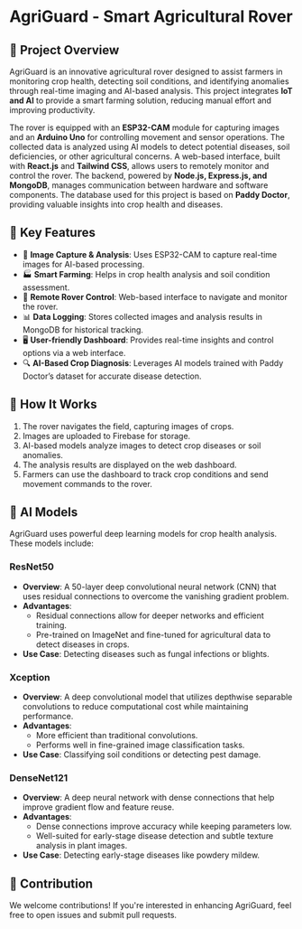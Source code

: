 # AgriGuard - Smart Agricultural Rover

## 🚀 Project Overview
AgriGuard is an innovative agricultural rover designed to assist farmers in monitoring crop health, detecting soil conditions, and identifying anomalies through real-time imaging and AI-based analysis. This project integrates **IoT and AI** to provide a smart farming solution, reducing manual effort and improving productivity.

The rover is equipped with an **ESP32-CAM** module for capturing images and an **Arduino Uno** for controlling movement and sensor operations. The collected data is analyzed using AI models to detect potential diseases, soil deficiencies, or other agricultural concerns. A web-based interface, built with **React.js** and **Tailwind CSS**, allows users to remotely monitor and control the rover. The backend, powered by **Node.js, Express.js, and MongoDB**, manages communication between hardware and software components. The database used for this project is based on **Paddy Doctor**, providing valuable insights into crop health and diseases.

## 🌟 Key Features
- 📸 **Image Capture & Analysis**: Uses ESP32-CAM to capture real-time images for AI-based processing.
- 🏭 **Smart Farming**: Helps in crop health analysis and soil condition assessment.
- 📡 **Remote Rover Control**: Web-based interface to navigate and monitor the rover.
- 📊 **Data Logging**: Stores collected images and analysis results in MongoDB for historical tracking.
- 🖥️ **User-friendly Dashboard**: Provides real-time insights and control options via a web interface.
- 🔍 **AI-Based Crop Diagnosis**: Leverages AI models trained with Paddy Doctor’s dataset for accurate disease detection.

## 🚀 How It Works
1. The rover navigates the field, capturing images of crops.
2. Images are uploaded to Firebase for storage.
3. AI-based models analyze images to detect crop diseases or soil anomalies.
4. The analysis results are displayed on the web dashboard.
5. Farmers can use the dashboard to track crop conditions and send movement commands to the rover.

## 🤖 AI Models
AgriGuard uses powerful deep learning models for crop health analysis. These models include:

### **ResNet50**
- **Overview**: A 50-layer deep convolutional neural network (CNN) that uses residual connections to overcome the vanishing gradient problem.
- **Advantages**:
  - Residual connections allow for deeper networks and efficient training.
  - Pre-trained on ImageNet and fine-tuned for agricultural data to detect diseases in crops.
- **Use Case**: Detecting diseases such as fungal infections or blights.

### **Xception**
- **Overview**: A deep convolutional model that utilizes depthwise separable convolutions to reduce computational cost while maintaining performance.
- **Advantages**:
  - More efficient than traditional convolutions.
  - Performs well in fine-grained image classification tasks.
- **Use Case**: Classifying soil conditions or detecting pest damage.

### **DenseNet121**
- **Overview**: A deep neural network with dense connections that help improve gradient flow and feature reuse.
- **Advantages**:
  - Dense connections improve accuracy while keeping parameters low.
  - Well-suited for early-stage disease detection and subtle texture analysis in plant images.
- **Use Case**: Detecting early-stage diseases like powdery mildew.

## 📌 Contribution
We welcome contributions! If you're interested in enhancing AgriGuard, feel free to open issues and submit pull requests.

